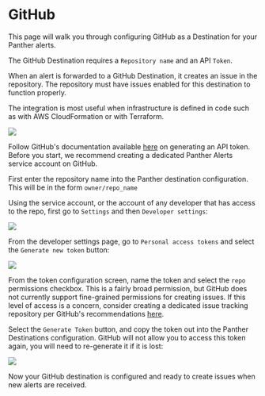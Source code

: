 # GitHub

This page will walk you through configuring GitHub as a Destination for your Panther alerts.

The GitHub Destination requires a `Repository name` and an API `Token`.

When an alert is forwarded to a GitHub Destination, it creates an issue in the repository. The repository must have issues enabled for this destination to function properly.

The integration is most useful when infrastructure is defined in code such as with AWS CloudFormation or with Terraform.

![](<../.gitbook/assets/github-panther (2) (3).png>)

Follow GitHub's documentation available [here](https://help.github.com/en/github/authenticating-to-github/creating-a-personal-access-token-for-the-command-line) on generating an API token. Before you start, we recommend creating a dedicated Panther Alerts service account on GitHub.

First enter the repository name into the Panther destination configuration. This will be in the form `owner/repo_name`

Using the service account, or the account of any developer that has access to the repo, first go to `Settings` and then `Developer settings`:

![](<../.gitbook/assets/github1 (11) (5).png>)

From the developer settings page, go to `Personal access tokens` and select the `Generate new token` button:

![](<../.gitbook/assets/github2 (10) (5).png>)

From the token configuration screen, name the token and select the `repo` permissions checkbox. This is a fairly broad permission, but GitHub does not currently support fine-grained permissions for creating issues. If this level of access is a concern, consider creating a dedicated issue tracking repository per GitHub's recommendations [here](https://help.github.com/en/github/creating-cloning-and-archiving-repositories/creating-an-issues-only-repository).

Select the `Generate Token` button, and copy the token out into the Panther Destinations configuration. GitHub will not allow you to access this token again, you will need to re-generate it if it is lost:

![](<../.gitbook/assets/github3 (9) (12) (6) (1) (13).png>)

Now your GitHub destination is configured and ready to create issues when new alerts are received.
